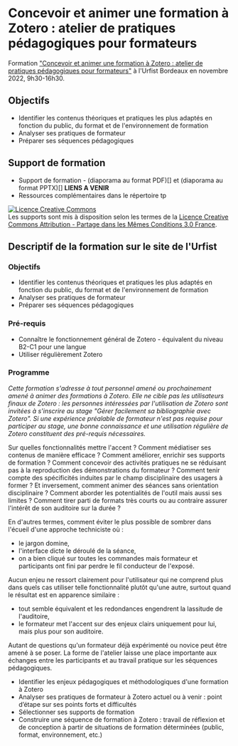 # Concevoir et animer une formation à Zotero : atelier de pratiques pédagogiques pour formateurs

Formation ["Concevoir et animer une formation à Zotero : atelier de pratiques pédagogiques pour formateurs"](https://sygefor.reseau-urfist.fr/#/training/9696/11447?from=true) à l'Urfist Bordeaux en novembre 2022, 9h30-16h30.

## Objectifs

* Identifier les contenus théoriques et pratiques les plus adaptés en fonction du public, du format et de l'environnement de formation
* Analyser ses pratiques de formateur
* Préparer ses séquences pédagogiques

## Support de formation

* Support de formation - (diaporama au format PDF)[] et (diaporama au format PPTX)[] **LIENS A VENIR**
* Ressources complémentaires dans le répertoire tp

<a rel="license" href="http://creativecommons.org/licenses/by-sa/3.0/fr/"><img alt="Licence Creative Commons" style="border-width:0" src="https://i.creativecommons.org/l/by-sa/3.0/fr/88x31.png" /></a><br />Les supports sont mis à disposition selon les termes de la <a rel="license" href="http://creativecommons.org/licenses/by-sa/3.0/fr/">Licence Creative Commons Attribution -  Partage dans les Mêmes Conditions 3.0 France</a>.

## Descriptif de la formation sur le site de l'Urfist

### Objectifs

* Identifier les contenus théoriques et pratiques les plus adaptés en fonction du public, du format et de l'environnement de formation
* Analyser ses pratiques de formateur
* Préparer ses séquences pédagogiques

### Pré-requis

*	Connaître le fonctionnement général de Zotero - équivalent du niveau B2-C1 pour une langue
*	Utiliser régulièrement Zotero

### Programme

_Cette formation s'adresse à tout personnel amené ou prochainement amené à animer des formations à Zotero. Elle ne cible pas les utilisateurs finaux de Zotero : les personnes intéressées par l'utilisation de Zotero sont invitées à s'inscrire au stage "Gérer facilement sa bibliographie avec Zotero". Si une expérience préalable de formateur n'est pas requise pour participer au stage, une bonne connaissance et une utilisation régulière de Zotero constituent des pré-requis nécessaires._

Sur quelles fonctionnalités mettre l'accent ? Comment médiatiser ses contenus de manière efficace ? Comment améliorer, enrichir ses supports de formation ? Comment concevoir des activités pratiques ne se réduisant pas à la reproduction des démonstrations du formateur ?
Comment tenir compte des spécificités induites par le champ disciplinaire des usagers à former ? Et inversement, comment animer des séances sans orientation disciplinaire ? Comment aborder les potentialités de l'outil mais aussi ses limites ? Comment tirer parti de formats très courts ou au contraire assurer l'intérêt de son auditoire sur la durée ?

En d'autres termes, comment éviter le plus possible de sombrer dans l'écueil d'une approche techniciste où :
* le jargon domine,
* l'interface dicte le déroulé de la séance,
* on a bien cliqué sur toutes les commandes mais formateur et participants ont fini par perdre le fil conducteur de l'exposé.

Aucun enjeu ne ressort clairement pour l'utilisateur qui ne comprend plus dans quels cas utiliser telle fonctionnalité plutôt qu'une autre, surtout quand le résultat est en apparence similaire :
* tout semble équivalent et les redondances engendrent la lassitude de l'auditoire,
* le formateur met l'accent sur des enjeux clairs uniquement pour lui, mais plus pour son auditoire.

Autant de questions qu'un formateur déjà expérimenté ou novice peut être amené à se poser.
La forme de l'atelier laisse une place importante aux échanges entre les participants et au travail pratique sur les séquences pédagogiques.
* Identifier les enjeux pédagogiques et méthodologiques d'une formation à Zotero
* Analyser ses pratiques de formateur à Zotero actuel ou à venir : point d’étape sur ses points forts et difficultés 
* Sélectionner ses supports de formation 
* Construire une séquence de formation à Zotero : travail de réflexion et de conception à partir de situations de formation déterminées (public, format, environnement, etc.)
